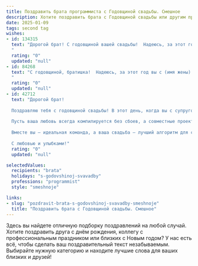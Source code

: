 ```yaml
---
title: Поздравить брата программиста с Годовщиной свадьбы. Смешное
description: Хотите поздравить брата с Годовщиной свадьбы или другим праздником? Наш ИИ создаст незабываемое поздравление, а вы обязательно выделитесь среди других.  
date: 2025-01-09
tags: second tag
wishes:
- id: 134315
  text: "Дорогой брат! С годовщиной вашей свадьбы!  Надеюсь, за этот год вы не только успешно  отладили быт, но и написали совместный код счастья – без багов и ошибок! Пусть ваша любовь будет стабильна, как работа сервера, а  счастье – бесконечно, как цикл while(true)!  Поздравляю!
  "
  rating: "0"
  updated: "null"
- id: 84268
  text: "С годовщиной, братишка!  Надеюсь, за этот год вы с (имя жены) не только создали семейный уют, но и написали совместный код, который работает без багов! Пусть ваша семейная система будет стабильной и масштабируемой, а любовь —  бесконечным циклом без возможности выхода!  🎉
  "
  rating: "0"
  updated: "null"
- id: 42712
  text: "Дорогой брат!
  
  Поздравляю тебя с годовщиной свадьбы! В этот день, когда вы с супругой отпразднуете свой \"релиз\", хочу пожелать вам, чтобы ваша жизнь была словно хорошо написанный код — без ошибок и с бесконечными обновлениями счастья!
  
  Пусть ваша любовь всегда компилируется без сбоев, а совместные проекты приносят только радость и веселые баги, которые легко исправляются смехом! Желаю, чтобы в вашем \"программном обеспечении\" всегда находился достаточный объем памяти для чувств и терпения для совместного отладки!
  
  Вместе вы — идеальная команда, а ваша свадьба — лучший алгоритм для счастья. Так что продолжайте развивать и улучшать свою любовь, и пусть каждый новый год будет еще более успешным, чем предыдущий!
  
  С любовью и улыбками!"
  rating: "0"
  updated: "null"

selectedValues:
  recipients: "brata"
  holidays: "s-godovshinoj-svavadby"
  professions: "programmist"
  style: "smeshnoje"

links:
- slug: "pozdravit-brata-s-godovshinoj-svavadby-smeshnoje"
  title: "Поздравить брата с Годовщиной свадьбы. Смешное"
---
```


Здесь вы найдете отличную подборку поздравлений на любой случай.
Хотите поздравить друга с днём рождения, коллегу с профессиональным праздником или близких с Новым годом? У нас есть всё, чтобы сделать ваш поздравительный текст незабываемым. Выбирайте нужную категорию и находите лучшие слова для ваших близких и друзей!
